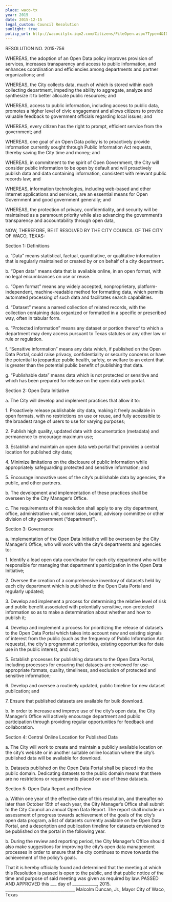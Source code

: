```yaml
---
place: waco-tx
year: 2015
date: 2015-12-15
legal_custom: Council Resolution
sunlight: true
policy_url: http://wacocitytx.iqm2.com/Citizens/FileOpen.aspx?Type=4&ID=6970&MeetingID=1466
---
```


<p>RESOLUTION NO. 2015-756</p> <p>WHEREAS, the adoption of an Open Data policy improves provision of services, increases transparency and access to public information, and enhances coordination and efficiencies among departments and partner organizations; and</p> <p>WHEREAS, the City collects data, much of which is stored within each collecting department, impeding the ability to aggregate, analyze and synthesize it to better allocate public resources; and</p> <p><span class="g-goals-and-values">WHEREAS, access to public information, including access to public data, promotes a higher level of civic engagement and allows citizens to provide valuable feedback to government officials regarding local issues; and</span></p> <p>WHEREAS, every citizen has the right to prompt, efficient service from the government; and</p> <p><span class="g-build-on-precedent">WHEREAS, one goal of an Open Data policy is to proactively provide information currently sought through Public Information Act requests, thereby saving the City time and money; and</p> <p>WHEREAS, in commitment to the spirit of Open Government, the City will consider public information to be open by default and will proactively publish data and data containing information, consistent with relevant public records law;</span> and</p> <p>WHEREAS, information technologies, including web-based and other Internet applications and services, are an essential means for Open Government and good government generally; and</p> <p><span class="g-sensitive-information">WHEREAS, the protection of privacy, confidentiality, and security will be maintained as a paramount priority while also advancing the government’s transparency and accountability through open data,</span></p> <p>NOW, THEREFORE, BE IT RESOLVED BY THE CITY COUNCIL OF THE CITY OF WACO, TEXAS:</p> <p>Section 1: Definitions</p> <p>a. <span class="def-data">“Data” means statistical, factual, quantitative, or qualitative information that is regularly maintained or created by or on behalf of a city department.</span></p> <p>b. <span class="def-open">“Open data” means data that is available online, in an open format, with no legal encumbrances on use or reuse.</span></p> <p>c. “Open format” means any widely accepted, nonproprietary, platform-independent, machine-readable method for formatting data, which permits automated processing of such data and facilitates search capabilities.</p> <p>d. “Dataset” means a named collection of related records, with the collection containing data organized or formatted in a specific or prescribed way, often in tabular form.</p> <p>e. “Protected information” means any dataset or portion thereof to which a department may deny access pursuant to Texas statutes or any other law or rule or regulation.</p> <p>f. “Sensitive information” means any data which, if published on the Open Data Portal, could raise privacy, confidentiality or security concerns or have the potential to jeopardize public health, safety, or welfare to an extent that is greater than the potential public benefit of publishing that data.</p> <p>g. “Publishable data” means data which is not protected or sensitive and which has been prepared for release on the open data web portal.</p> <p>Section 2: Open Data Initiative</p> <p>a. <span class="g-proactive-release"><span class="g-metadata"><span class="g-real-time-updates"><span class="g-partnerships">The City will develop and implement practices that allow it to:</span></span></span></p> <p>1. <span class="g-license-free">Proactively release publishable city data, making it freely available in open formats, with no restrictions on use or reuse, and fully accessible to the broadest range of users to use for varying purpose</span>s;</span></p> <p>2. <span class="g-metadata"><span class="g-real-time-updates">Publish high quality, updated data with documentation (metadata) and permanence to encourage maximum use;</span></span></p> <p>3. <span class="g-proactive-release">Establish and maintain an open data web portal that provides a central location for published city data;</span></p> <p>4. <span class="g-open-access">Minimize limitations on the disclosure of public information while appropriately safeguarding protected and sensitive information; and</span></p> <p>5. <span class="g-partnerships">Encourage innovative uses of the city’s publishable data by agencies, the public, and other partners.</span></p> <p>b. The development and implementation of these practices shall be overseen by the City Manager’s Office.</p> <p>c. The requirements of this resolution shall apply to any city department, office, administrative unit, commission, board, advisory committee or other division of city government (“department”).</p> <p><span class="g-oversight-authority">Section 3: Governance</p> <p>a. Implementation of the Open Data Initiative will be overseen by the City Manager’s Office, who will work with the city’s departments and agencies to: </p> <p>1. Identify a lead open data coordinator for each city department who will be responsible for managing that department's participation in the Open Data Initiative;</p> <p>2. Oversee the creation of a comprehensive inventory of datasets held by each city department which is published to the Open Data Portal and regularly updated;</span></p> <p>3. <span class="g-sensitive-information"><span class="g-oversight-authority"><span class="g-binding-regulations">Develop and implement a process for determining the relative level of risk and public benefit associated with potentially sensitive, non-protected information so as to make a determination about whether and how to publish it;</span></span></span></p> <p>4. <span class="g-prioritization"><span class="g-oversight-authority"><span class="g-binding-regulations">Develop and implement a process for prioritizing the release of datasets to the Open Data Portal which takes into account new and existing signals of interest from the public (such as the frequency of Public Information Act requests), the city's programmatic priorities, existing opportunities for data use in the public interest, and cost</span></span></span>;</p> <p>5. <span class="g-open-formats"><span class="g-thoughtful-formats"><span class="g-oversight-authority"><span class="g-binding-regulations">Establish processes for publishing datasets to the Open Data Portal, including processes for ensuring that datasets are reviewed for use-appropriate formats, quality, timeliness, and exclusion of protected and sensitive information;</span></span></span></span></p> <p>6. <span class="g-oversight-authority">Develop and oversee a routinely updated, public timeline for new dataset publication; and</span></p> <p>7. <span class="g-bulk-data"><span class="g-oversight-authority">Ensure that published datasets are available for bulk download</span></span>.</p> <p>b. <span class="g-public-participation">In order to increase and improve use of the city’s open data, the City Manager’s Office will actively encourage department and public participation through providing regular opportunities for feedback and collaboration.</span></p> <p><span class="g-data-portals-and-websites">Section 4: Central Online Location for Published Data</p> <p>a. <span class="g-funding">The City will work to create and maintain a</span> publicly available location on the city’s website or in another suitable online location <span class="g-funding">where the city’s published data will be available </span>for download.</p> <p>b. Datasets published on the Open Data Portal shall be placed into the public domain. Dedicating datasets to the public domain means that there are no restrictions or requirements placed on use of these datasets.</span></p> <p>Section 5: Open Data Report and Review</p> <p>a. <span class="g-future-review">Within one year of the effective date of this resolution, and thereafter no later than October 15th of each year, the City Manager’s Office shall submit to the City Council an annual Open Data Report. The report shall include an assessment of progress towards achievement of the goals of the city’s open data program, a list of datasets currently available on the Open Data Portal, and a description and publication timeline for datasets envisioned to be published on the portal in the following year.</span></p> <p>b. During the review and reporting period, the City Manager’s Office should also make suggestions for improving the city’s open data management processes in order to ensure that the city continues to move towards the achievement of the policy’s goals.</p> <p>That it is hereby officially found and determined that the meeting at which this Resolution is passed is open to the public, and that public notice of the time and purpose of said meeting was given as required by law. PASSED AND APPROVED this ___ day of ____________, 2015. __________________________________ Malcolm Duncan, Jr., Mayor City of Waco, Texas </p> <p/>
